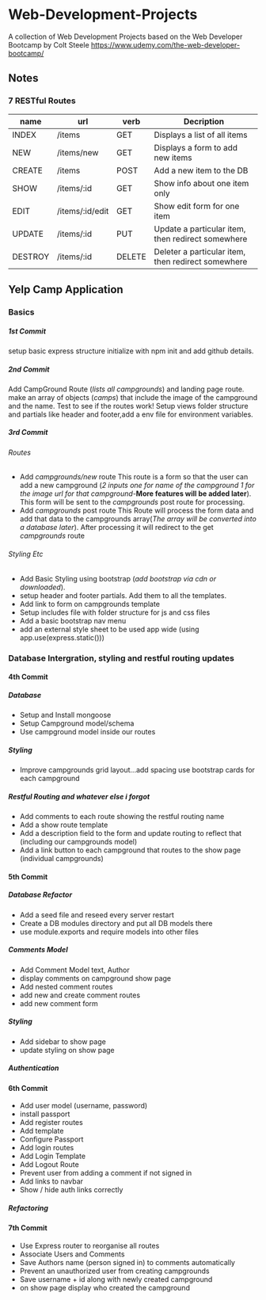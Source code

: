 # Web-Development-Projects
A collection of Web Development Projects based on the Web Developer Bootcamp by Colt Steele
https://www.udemy.com/the-web-developer-bootcamp/

## Notes
### 7 RESTful Routes

| name    |     url         |  verb  |                   Decription                      |
|---------|-----------------|--------|---------------------------------------------------|
| INDEX   | /items          |  GET   | Displays a list of all items                      |
| NEW     | /items/new      |  GET   | Displays a form to add new items                  |
| CREATE  | /items          |  POST  | Add a new item to the DB                          |
| SHOW    | /items/:id      |  GET   | Show info about one item only                     |
| EDIT    | /items/:id/edit |  GET   | Show edit form for one item                       |
| UPDATE  | /items/:id      |  PUT   | Update a particular item, then redirect somewhere |
| DESTROY | /items/:id      | DELETE | Deleter a particular item, then redirect somewhere|
 
## Yelp Camp Application

### Basics

##### 1st Commit
setup basic express structure initialize with npm init and add github details. 
##### 2nd Commit
Add CampGround Route (*lists all campgrounds*) and landing page route. make an array of objects (*camps*) that include the image of the campground and the name. Test to see if the routes work!
Setup views folder structure and partials like header and footer,add a env file for environment variables.
##### 3rd Commit
###### Routes
- Add *campgrounds/new* route 
This route is a form so that the user can add a new campground (*2 inputs one for name of the campground 1 for the image url for that campground*-**More features will be added later**). This form will be sent to the *campgrounds* post route for processing.
- Add *campgrounds* post route
This Route will process the form data and add that data to the campgrounds array(*The array will be converted into a database later*).  After processing it will redirect to the get *campgrounds* route
###### Styling Etc
- Add Basic Styling using bootstrap (*add bootstrap via cdn or downloaded*).
- setup header and footer partials. Add them to all the templates.
- Add link to form on campgrounds template 
- Setup includes file with folder structure for js and css files
- Add a basic bootstrap nav menu
- add an external style sheet to be used app wide (using app.use(express.static()))

### Database Intergration, styling and restful routing updates

#### 4th Commit
##### Database 
- Setup and Install mongoose 
- Setup Campground model/schema
- Use campground model inside our routes
##### Styling
- Improve campgrounds grid layout...add spacing use bootstrap cards for each campground
##### Restful Routing and whatever else i forgot
- Add comments to each route showing the restful routing name 
- Add a show route template
- Add a description field to the form and update routing to reflect that (including our campgrounds model)
- Add a link button to each campground that routes to the show page (individual campgrounds)

#### 5th Commit
##### Database Refactor
- Add a seed file and reseed every server restart
- Create a DB modules directory and put all DB models there
- use module.exports and require models into other files

##### Comments Model 
- Add Comment Model text, Author
- display comments on campground show page
- Add nested comment routes
- add new and create comment routes 
- add new comment form

##### Styling 
- Add sidebar to show page
- update styling on show page 

##### Authentication
#### 6th Commit
- Add user model (username, password)
- install passport 
- Add register routes 
- Add template
- Configure Passport
- Add login routes
- Add Login Template
- Add Logout Route
- Prevent user from adding a comment if not signed in
- Add links to navbar
- Show / hide auth links correctly

##### Refactoring
#### 7th Commit
- Use Express router to reorganise all routes
- Associate Users and Comments
- Save Authors name (person signed in) to comments automatically
- Prevent an unauthorized user from creating campgrounds
- Save username + id along with newly created campground
- on show page display who created the campground






